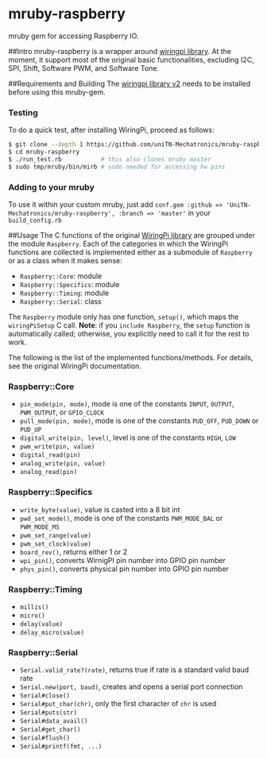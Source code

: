 # mruby-raspberry
mruby gem for accessing Raspberry IO.

##Intro
mruby-raspberry is a wrapper around [wiringpi library](http://wiringpi.com). At the moment, it support most of the original basic functionalities, excluding I2C, SPI, Shift, Software PWM, and Software Tone.

##Requirements and Building
The [wiringpi library v2](http://wiringpi.com) needs to be installed before using this mruby-gem.

### Testing
To do a quick test, after installing WiringPi, proceed as follows:

```sh
$ git clone --depth 1 https://github.com/uniTN-Mechatronics/mruby-raspberry.git
$ cd mruby-raspberry
$ ./run_test.rb           # this also clones mruby master
$ sudo tmp/mruby/bin/mirb # sudo needed for accessing hw pins
```

### Adding to your mruby
To use it within your custom mruby, just add `conf.gem :github => 'UniTN-Mechatronics/mruby-raspberry', :branch => 'master'` in your `build_config.rb`

##Usage
The C functions of the original [WiringPi library](http://wiringpi.com/reference/) are grouped under the module `Raspberry`. Each of the categories in which the WiringPi functions are collected is implemented either as a submodule of `Raspberry` or as a class when it makes sense:

- `Raspberry::Core`: module
- `Raspberry::Specifics`: module
- `Raspberry::Timing`: module
- `Raspberry::Serial`: class

The `Raspberry` module only has one function, `setup()`, which maps the `wiringPiSetup` C call. **Note**: if you `include Raspberry`, the `setup` function is automatically called; otherwise, you explicitly need to call it for the rest to work.

The following is the list of the implemented functions/methods. For details, see the original WiringPi documentation.

### Raspberry::Core
- `pin_mode(pin, mode)`, mode is one of the constants `INPUT`, `OUTPUT`, `PWM_OUTPUT`, or `GPIO_CLOCK`
- `pull_mode(pin, mode)`, mode is one of the constants `PUD_OFF`, `PUD_DOWN` or `PUD_UP`
- `digital_write(pin, level)`, level is one of the constants `HIGH`, `LOW`
- `pwm_write(pin, value)`
- `digital_read(pin)`
- `analog_write(pin, value)`
- `analog_read(pin)`

### Raspberry::Specifics
- `write_byte(value)`, value is casted into a 8 bit int
- `pwd_set_mode()`, mode is one of the constants `PWM_MODE_BAL` or `PWM_MODE_MS`
- `pwm_set_range(value)`
- `pwm_set_clock(value)`
- `board_rev()`, returns either 1 or 2
- `wpi_pin()`, converts WirnigPI pin number into GPIO pin number
- `phys_pin()`, converts physical pin number into GPIO pin number

### Raspberry::Timing
- `millis()`
- `micro()`
- `delay(value)`
- `delay_micro(value)`

### Raspberry::Serial
- `Serial.valid_rate?(rate)`, returns true if rate is a standard valid baud rate
- `Serial.new(port, baud)`, creates and opens a serial port connection
- `Serial#close()`
- `Serial#put_char(chr)`, only the first character of `chr` is used
- `Serial#puts(str)`
- `Serial#data_avail()`
- `Serial#get_char()`
- `Serial#flush()`
- `Serial#printf(fmt, ...)`